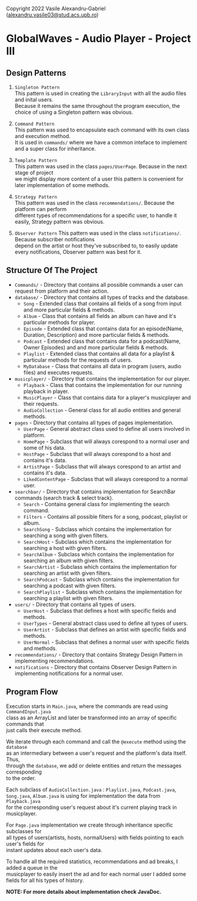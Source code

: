 Copyright 2022 Vasile Alexandru-Gabriel (alexandru.vasile03@stud.acs.upb.ro)

# GlobalWaves - Audio Player - Project III

## Design Patterns
1. `Singleton Pattern`   
This pattern is used in creating the `LibraryInput` with all the audio files and inital users.        
Because it remains the same throughout the program execution, the choice of using a Singleton pattern was obvious.

2. `Command Pattern`    
This pattern was used to encapsulate each command with its own class and execution method.      
It is used in `commands/` where we have a common inteface to implement and a super class for inheritance.

3. `Template Pattern`     
This pattern was used in the class `pages/UserPage`. Because in the next stage of project   
we might display more content of a user this pattern is convenient for later implementation of some methods.

4. `Strategy Pattern`   
This pattern was used in the class `recommendations/`. Because the platform can perform    
different types of recommendations for a specific user, to handle it easily, Strategy pattern was obvious.

5. `Observer Pattern`
This pattern was used in the class `notifications/`. Because subscriber notifications    
depend on the artist or host they've subscribed to, to easily update every notifications, Observer pattern was best for it.

## Structure Of The Project
  * `Commands/` - Directory that contains all possible commands a user can request from platform and their action.
  * `database/` - Directory that contains all types of tracks and the database.
    * `Song` - Extended class that contains all fields of a song from input and more particular fields & methods.
    * `Album` - Class that contains all fields an album can have and it's particular methods for player.
    * `Episode` - Extended class that contains data for an episode(Name, Duration, Description) and more particular fields & methods.
    * `Podcast` - Extended class that contains data for a podcast(Name, Owner Episodes) and and more particular fields & methods.
    * `Playlist` - Extended class that contains all data for a playlist & particular methods for the requests of users.
    * `MyDatabase` - Class that contains all data in program (users, audio files) and executes requests.
  * `musicplayer/` - Directory that contains the implementation for our player. 
    * `Playback` - Class that contains the implementation for our running playback in player.
    * `MusicPlayer` - Class that contains data for a player's musicplayer and their requests.
    * `AudioCollection` - General class for all audio entities and general methods.
  * `pages` - Directory that contains all types of pages implementation.
    * `UserPage` - General abstract class used to define all users involved in platform.
    * `HomePage` - Subclass that will always corespond to a normal user and some of his data.
    * `HostPage` - Subclass that will always corespond to a host and contains it's data.
    * `ArtistPage` - Subclass that will always corespond to an artist and contains it's data.
    * `LikedContentPage` - Subclass that will always corespond to a normal user. 
  * `searchbar/` - Directory that contains implementation for SearchBar commands (search track & select track).
    * `Search` - Contains general class for implementing the search command.
    * `Filters` - Contains all possible filters for a song, podcast, playlist or album.
    * `SearchSong` - Subclass which contains the implementation for searching a song with given filters.
    * `SearchHost` - Subclass which contains the implementation for searching a host with given filters.
    * `SearchAlbum` - Subclass which contains the implementation for searching an album with given filters.
    * `SearchArtist` - Subclass which contains the implementation for searching an artist with given filters.
    * `SearchPodcast` - Subclass which contains the implementation for searching a podcast with given filters.
    * `SearchPlaylist` - Subclass which contains the implementation for searching a playlist with given filters.
  * `users/` - Directory that contains all types of users.
    * `UserHost` - Subclass that defines a host with specific fields and methods.
    * `UserTypes` - General abstract class used to define all types of users.
    * `UserArtist` - Subclass that defines an artist with specific fields and methods.
    * `UserNormal` - Subclass that defines a normal user with specific fields and methods.
  * `recommendations/` - Directory that contains Strategy Design Pattern in implementing recommendations.
  * `notifications` - Directory that contains Observer Design Pattern in implementing notifications for a normal user.
 
## Program Flow

Execution starts in `Main.java`, where the commands are read using `CommandInput.java`      
class as an ArrayList and later be transformed into an array of specific commands that   
just calls their execute method.

We iterate through each command and call the `@execute` method using the `database`    
as an intermediary between a user's request and the platform's data itself. Thus,    
through the `database`, we add or delete entities and return the messages corresponding    
to the order.

Each subclass of `AudioCollection.java` : `Playlist.java`, `Podcast.java`,   
`Song.java`, `Album.java` is using for implementation the data from `Playback.java`    
for the corresponding user's request about it's current playing track in musicplayer.

For `Page.java` implementation we create through inheritance specific subclasses for    
all types of users(artists, hosts, normalUsers) with fields pointing to each user's fields for    
instant updates about each user's data.

To handle all the required statistics, recommendations and ad breaks, I added a queue in the   
musicplayer to easily insert the ad and for each normal user I added some fields for all his types
of history.

**NOTE: For more details about implementation check JavaDoc.**